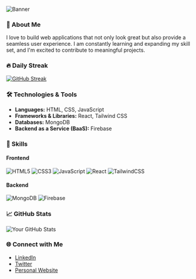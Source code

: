 <!-- Banner Image -->
![Banner](https://i.ibb.co/zxm5KDp/github-header-image-1.png)

### 🚀 About Me
I love to build web applications that not only look great but also provide a seamless user experience. I am constantly learning and expanding my skill set, and I'm excited to contribute to meaningful projects.

### 🔥 Daily Streak
[![GitHub Streak](https://streak-stats.demolab.com?user=abir13719&theme=soft-green&hide_border=true)](https://git.io/streak-stats)

### 🛠️ Technologies & Tools

- **Languages:** HTML, CSS, JavaScript
- **Frameworks & Libraries:** React, Tailwind CSS
- **Databases:** MongoDB
- **Backend as a Service (BaaS):** Firebase




### 🧰 Skills

#### Frontend
![HTML5](https://img.shields.io/badge/html5-%23E34F26.svg?&style=for-the-badge&logo=html5&logoColor=white)
![CSS3](https://img.shields.io/badge/css3-%231572B6.svg?&style=for-the-badge&logo=css3&logoColor=white)
![JavaScript](https://img.shields.io/badge/javascript-%23323330.svg?&style=for-the-badge&logo=javascript&logoColor=%23F7DF1E)
![React](https://img.shields.io/badge/react-%2320232a.svg?&style=for-the-badge&logo=react&logoColor=%2361DAFB)
![TailwindCSS](https://img.shields.io/badge/tailwindcss-%2338B2AC.svg?&style=for-the-badge&logo=tailwind-css&logoColor=white)

#### Backend
![MongoDB](https://img.shields.io/badge/mongodb-%2347A248.svg?&style=for-the-badge&logo=mongodb&logoColor=white)
![Firebase](https://img.shields.io/badge/firebase-%23039BE5.svg?&style=for-the-badge&logo=firebase)

### 📈 GitHub Stats
![Your GitHub Stats](https://github-readme-stats.vercel.app/api?username=your-username&show_icons=true&theme=radical)

### 🌐 Connect with Me
- [LinkedIn](https://linkedin.com/in/your-profile)
- [Twitter](https://twitter.com/your-profile)
- [Personal Website](https://yourwebsite.com)

<!--
**your-username/your-username** is a ✨ _special_ ✨ repository because its `README.md` (this file) appears on your GitHub profile.
-->


<!--
**abir13719/abir13719** is a ✨ _special_ ✨ repository because its `README.md` (this file) appears on your GitHub profile.

Here are some ideas to get you started:

- 🔭 I’m currently working on ...
- 🌱 I’m currently learning ...
- 👯 I’m looking to collaborate on ...
- 🤔 I’m looking for help with ...
- 💬 Ask me about ...
- 📫 How to reach me: ...
- 😄 Pronouns: ...
- ⚡ Fun fact: ...
-->
